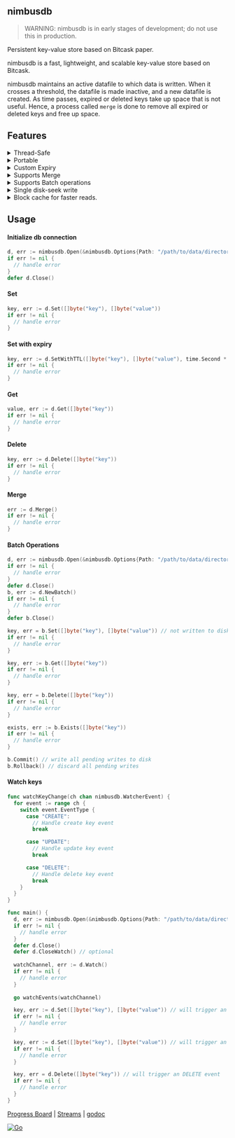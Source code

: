 ## nimbusdb
> WARNING: nimbusdb is in early stages of development; do not use this in production.

Persistent key-value store based on Bitcask paper.

nimbusdb is a fast, lightweight, and scalable key-value store based on Bitcask.

nimbusdb maintains an active datafile to which data is written. When it crosses a threshold, the datafile is made inactive, and a new datafile is created.
As time passes, expired or deleted keys take up space that is not useful. Hence, a process called `merge` is done to remove all expired or deleted keys and free up space.

## Features
<details>
  <summary>
  Thread-Safe
  </summary>
  All operations are thread-safe. Read and Write operations can handle multiple operations from multiple goroutines at the same time with consistency.
</details>

<details>
  <summary>
  Portable
  </summary>
  Data is extremely portable since it is only a bunch of files. All you have to do is move the folder and open an DB connection at that path.
</details>

<details>
  <summary>
  Custom Expiry
  </summary>
  Supports custom expiry for keys. Default expiry is 1 week.
</details>

<details>
  <summary>
  Supports Merge
  </summary>
  Supports `Merge` which can be called periodically to remove expired/deleted keys from disk and free-up space.
</details>

<details>
  <summary>
  Supports Batch operations
  </summary>
  Batch operations can be performed and committed to save to disk or rollbacked to discard the batch. Operations
  cannot be performed once the batch is closed.
</details>

<details>
  <summary>
  Single disk-seek write
  </summary>
  Writes are just one disk seek since we're appending to the file.
</details>

<details>
  <summary>
  Block cache for faster reads.
  </summary>
  Blocks are cached for faster reads. Default size of an Block is 32KB.
</details>

## Usage
#### Initialize db connection
```go
d, err := nimbusdb.Open(&nimbusdb.Options{Path: "/path/to/data/directory"})
if err != nil {
  // handle error
}
defer d.Close()
```

#### Set
```go
key, err := d.Set([]byte("key"), []byte("value"))
if err != nil {
  // handle error
}
```

#### Set with expiry
```go
key, err := d.SetWithTTL([]byte("key"), []byte("value"), time.Second * 10)
if err != nil {
  // handle error
}
```

#### Get

```go
value, err := d.Get([]byte("key"))
if err != nil {
  // handle error
}
```

#### Delete

```go
key, err := d.Delete([]byte("key"))
if err != nil {
  // handle error
}
```

#### Merge

```go
err := d.Merge()
if err != nil {
  // handle error
}
```

#### Batch Operations
```go
d, err := nimbusdb.Open(&nimbusdb.Options{Path: "/path/to/data/directory"})
if err != nil {
  // handle error
}
defer d.Close()
b, err := d.NewBatch()
if err != nil {
  // handle error
}
defer b.Close()

key, err = b.Set([]byte("key"), []byte("value")) // not written to disk yet.
if err != nil {
  // handle error
}

key, err := b.Get([]byte("key"))
if err != nil {
  // handle error
}

key, err = b.Delete([]byte("key"))
if err != nil {
  // handle error
}

exists, err := b.Exists([]byte("key"))
if err != nil {
  // handle error
}

b.Commit() // write all pending writes to disk
b.Rollback() // discard all pending writes
```

#### Watch keys
```go
func watchKeyChange(ch chan nimbusdb.WatcherEvent) {
  for event := range ch {
    switch event.EventType {
      case "CREATE":
        // Handle create key event
        break

      case "UPDATE":
        // Handle update key event
        break

      case "DELETE":
        // Handle delete key event
        break
    }
  }
}

func main() {
  d, err := nimbusdb.Open(&nimbusdb.Options{Path: "/path/to/data/directory", ShouldWatch: true})
  if err != nil {
    // handle error
  }
  defer d.Close()
  defer d.CloseWatch() // optional
  
  watchChannel, err := d.Watch()
  if err != nil {
    // handle error
  }
  
  go watchEvents(watchChannel)

  key, err := d.Set([]byte("key"), []byte("value")) // will trigger an CREATE event
  if err != nil {
    // handle error
  }

  key, err := d.Set([]byte("key"), []byte("value")) // will trigger an UPDATE event
  if err != nil {
    // handle error
  }

  key, err = d.Delete([]byte("key")) // will trigger an DELETE event
  if err != nil {
    // handle error
  }
}
```

[Progress Board](https://trello.com/b/2eDSLLb3/nimbusdb) | [Streams](https://youtube.com/playlist?list=PLJALjJgNSDVo5veOf2apgMIE1QgN7IEfk) | [godoc](https://pkg.go.dev/github.com/manosriram/nimbusdb)

[![Go](https://github.com/manosriram/nimbusdb/actions/workflows/go.yml/badge.svg?branch=main)](https://github.com/manosriram/nimbusdb/actions/workflows/go.yml)
